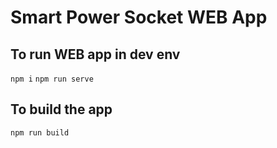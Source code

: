 # Smart Power Socket WEB App

## To run WEB app in dev env

`npm i`
`npm run serve`

## To build the app

`npm run build`
